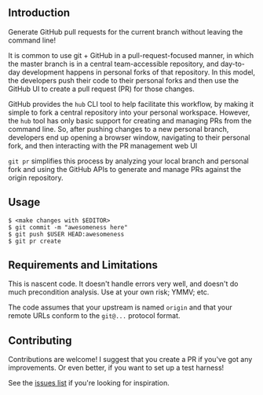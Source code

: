 ## Introduction

Generate GitHub pull requests for the current branch without leaving the
command line!

It is common to use git + GitHub in a pull-request-focused manner, in which 
the master branch is in a central team-accessible repository, and day-to-day
development happens in personal forks of that repository. In this model, the
developers push their code to their personal forks and then use the GitHub
UI to create a pull request (PR) for those changes.

GitHub provides the `hub` CLI tool to help facilitate this workflow, by making
it simple to fork a central repository into your personal workspace. However,
the `hub` tool has only basic support for creating and managing PRs from the
command line. So, after pushing changes to a new personal branch, developers 
end up opening a browser window, navigating to their personal fork, and then 
interacting with the PR management web UI

`git pr` simplifies this process by analyzing your local branch and
personal fork and using the GitHub APIs to generate and manage PRs against
the origin repository.


## Usage

    $ <make changes with $EDITOR>
    $ git commit -m "awesomeness here"
    $ git push $USER HEAD:awesomeness
    $ git pr create


## Requirements and Limitations

This is nascent code. It doesn't handle errors very well, and doesn't do 
much precondition analysis. Use at your own risk; YMMV; etc.

The code assumes that your upstream is named `origin` and that your remote
URLs conform to the `git@...` protocol format.


## Contributing

Contributions are welcome! I suggest that you create a PR if you've got
any improvements. Or even better, if you want to set up a test harness!

See the [issues list](https://github.com/pcl/git-create-pr/issues) if 
you're looking for inspiration.
